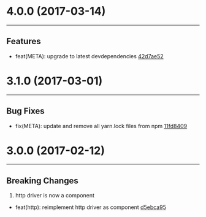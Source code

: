 # 4.0.0 (2017-03-14)
---

## Features

- feat(META): upgrade to latest devdependencies [42d7ae52](https://github.com/motorcyclejs/motorcyclejs/commits/42d7ae5276d8e585748f07532c0ab92c99160eee)

# 3.1.0 (2017-03-01)
---

## Bug Fixes

- fix(META): update and remove all yarn.lock files from npm [11fd8409](https://github.com/motorcyclejs/motorcyclejs/commits/11fd8409244fc85df82d004f3f42f8f78f4b65c2)

# 3.0.0 (2017-02-12)
---

## Breaking Changes

1. http driver is now a component
  - feat(http): reimplement http driver as component [d5ebca95](https://github.com/motorcyclejs/motorcyclejs/commits/d5ebca95dadffb669ac81c2e6d871ca937748925)


